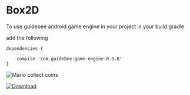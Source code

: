 # Box2D
To use guidebee android game engine in your project
in your build.gradle

add the following

```
dependencies {
    ...
    compile 'com.guidebee:game-engine:0.9.8'
}

```
![Mario collect coins](http://i0.wp.com/www.guidebee.com.au/wordpress/wp-content/uploads/2015/11/raycasting.png)


[ ![Download](https://api.bintray.com/packages/guidebee/guidebee/GGE/images/download.svg) ](https://bintray.com/guidebee/guidebee/GGE/_latestVersion)

